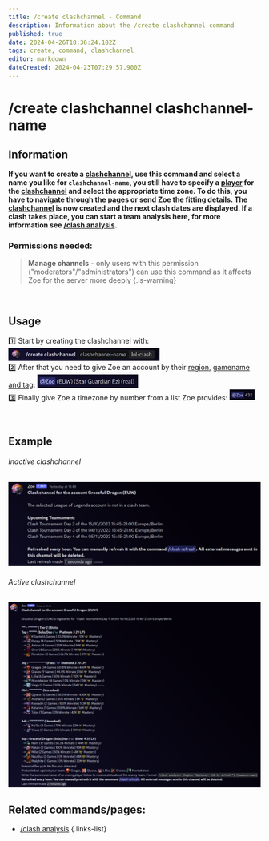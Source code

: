 ```yaml
---
title: /create clashchannel - Command
description: Information about the /create clashchannel command
published: true
date: 2024-04-26T18:36:24.182Z
tags: create, command, clashchannel
editor: markdown
dateCreated: 2024-04-23T07:29:57.900Z
---
```


# /create clashchannel clashchannel-name
## Information
**If you want to create a [clashchannel](/en/features/clashchannel), use this command and select a name you like for `clashchannel-name`, you still have to specify a [player](/en/terms/player) for the [clashchannel](/en/features/clashchannel) and select the appropriate time zone. To do this, you have to navigate through the pages or send Zoe the fitting details. The [clashchannel](/en/features/clashchannel) is now created and the next clash dates are displayed. If a clash takes place, you can start a team analysis here, for more information see [/clash analysis](/en/commands/clashchannel/analysis).**<br>

### Permissions needed:
>**Manage channels** - only users with this permission ("moderators"/"administrators") can use this command as it affects Zoe for the server more deeply {.is-warning}

<br>

## Usage
:one: Start by creating the clashchannel with:
<img src="/en_/en_create_clashchannel_riotid_1.png" width="60%"><br>
:two: After that you need to give Zoe an account by their [region](/en/terms/region), [gamename and tag](/en/terms/riotid):
<img src="/en_/en_create_clashchannel_riotid_2.png" width="40%"><br>
:three: Finally give Zoe a timezone by number from a list Zoe provides:
<img src="/en_/en_create_clashchannel_time.png" width="10%">


<br>
 
## Example
###### Inactive clashchannel
![](/en_/en_clashchannel_inactive.png)

###### Active clashchannel
![](/en_/en_clashchannel_active.png)
<br>
 
## Related commands/pages:
-   [/clash analysis](/en/commands/clashchannel/analysis/)
{.links-list}
